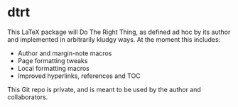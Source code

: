 # dtrt

This LaTeX package will Do The Right Thing, as defined ad hoc by its author and implemented in arbitrarily kludgy ways. At the moment this includes:
* Author and margin-note macros
* Page formatting tweaks
* Local formatting macros
* Improved hyperlinks, references and TOC

This Git repo is private, and is meant to be used by the author and collaborators.
